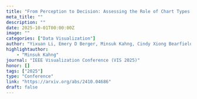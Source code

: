 ```yaml
---
title: "From Perception to Decision: Assessing the Role of Chart Types Affordances in High-Level Decision Tasks"
meta_title: ""
description: ""
date: 2025-10-01T00:00:00Z
image: ""
categories: ["Data Visualization"]
author: "Yixuan Li, Emery D Berger, Minsuk Kahng, Cindy Xiong Bearfield"
highlightauthor:
    - "Minsuk Kahng"
journal: "IEEE Visualization Conference (VIS 2025)"
honor: []
tags: ["2025"]
type: "Conference"
link: "https://arxiv.org/abs/2410.04686"
draft: false
---
```

